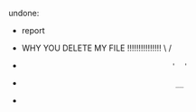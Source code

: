 undone:

- report

- WHY YOU DELETE MY FILE !!!!!!!!!!!!!!!   \  /
-                                          '  '
-                                           __
- 
 
 
